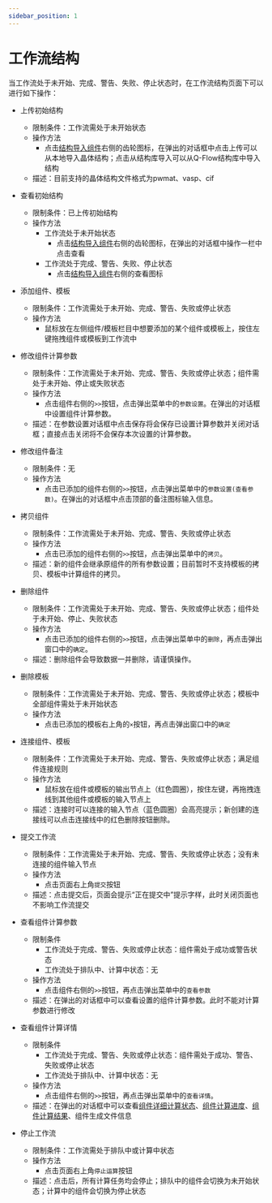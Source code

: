 ```yaml
---
sidebar_position: 1
---
```


# 工作流结构
当工作流处于未开始、完成、警告、失败、停止状态时，在工作流结构页面下可以进行如下操作：

- 上传初始结构
  - 限制条件：工作流需处于未开始状态
  - 操作方法
    - 点击[结构导入组件](/next/Q-Flow/模拟/组件/qflow_component_start/)右侧的齿轮图标，在弹出的对话框中点击上传可以从本地导入晶体结构；点击从结构库导入可以从Q-Flow结构库中导入结构
  - 描述：目前支持的晶体结构文件格式为pwmat、vasp、cif
- 查看初始结构
  - 限制条件：已上传初始结构
  - 操作方法
    - 工作流处于未开始状态
      - 点击[结构导入组件](/next/Q-Flow/模拟/组件/qflow_component_start/)右侧的齿轮图标，在弹出的对话框中操作一栏中点击查看
    - 工作流处于完成、警告、失败、停止状态
      - 点击[结构导入组件](/next/Q-Flow/模拟/组件/qflow_component_start/)右侧的查看图标
- 添加组件、模板
  - 限制条件：工作流需处于未开始、完成、警告、失败或停止状态
  - 操作方法
    - 鼠标放在左侧组件/模板栏目中想要添加的某个组件或模板上，按住左键拖拽组件或模板到工作流中
- 修改组件计算参数
  - 限制条件：工作流需处于未开始、完成、警告、失败或停止状态；组件需处于未开始、停止或失败状态
  - 操作方法
    - 点击组件右侧的`>>`按钮，点击弹出菜单中的`参数设置`。在弹出的对话框中设置组件计算参数。
  - 描述：在参数设置对话框中点击保存将会保存已设置计算参数并关闭对话框；直接点击关闭将不会保存本次设置的计算参数。
- 修改组件备注
  - 限制条件：无
  - 操作方法
    - 点击已添加的组件右侧的`>>`按钮，点击弹出菜单中的`参数设置(查看参数)`。在弹出的对话框中点击顶部的备注图标输入信息。
- 拷贝组件
  - 限制条件：工作流需处于未开始、完成、警告、失败或停止状态
  - 操作方法
    - 点击已添加的组件右侧的`>>`按钮，点击弹出菜单中的`拷贝`。
  - 描述：新的组件会继承原组件的所有参数设置；目前暂时不支持模板的拷贝、模板中计算组件的拷贝。
- 删除组件
  - 限制条件：工作流需处于未开始、完成、警告、失败或停止状态；组件处于未开始、停止、失败状态
  - 操作方法
    - 点击已添加的组件右侧的`>>`按钮，点击弹出菜单中的`删除`，再点击弹出窗口中的`确定`。
  - 描述：删除组件会导致数据一并删除，请谨慎操作。
- 删除模板
  - 限制条件：工作流需处于未开始、完成、警告、失败或停止状态；模板中全部组件需处于未开始状态
  - 操作方法
    - 点击已添加的模板右上角的`×`按钮，再点击弹出窗口中的`确定`
- 连接组件、模板
  - 限制条件：工作流需处于未开始、完成、警告、失败或停止状态；满足组件连接规则
  - 操作方法
    - 鼠标放在组件或模板的输出节点上（红色圆圈），按住左键，再拖拽连线到其他组件或模板的输入节点上
  - 描述：连接时可以连接的输入节点（蓝色圆圈）会高亮提示；新创建的连接线可以点击连接线中的红色删除按钮删除。
- 提交工作流
  - 限制条件：工作流需处于未开始、完成、警告、失败或停止状态；没有未连接的组件输入节点
  - 操作方法
    - 点击页面右上角`提交`按钮
  - 描述：点击提交后，页面会提示“正在提交中”提示字样，此时关闭页面也不影响工作流提交
- 查看组件计算参数
  - 限制条件
    - 工作流处于完成、警告、失败或停止状态：组件需处于成功或警告状态
    - 工作流处于排队中、计算中状态：无
  - 操作方法
    - 点击组件右侧的`>>`按钮，再点击弹出菜单中的`查看参数`
  - 描述：在弹出的对话框中可以查看设置的组件计算参数。此时不能对计算参数进行修改
- 查看组件计算详情
  - 限制条件
    - 工作流处于完成、警告、失败或停止状态：组件需处于成功、警告、失败或停止状态
    - 工作流处于排队中、计算中状态：无
  - 操作方法
    - 点击组件右侧的`>>`按钮，再点击弹出菜单中的`查看详情`。
  - 描述：在弹出的对话框中可以查看[组件详细计算状态](/next/Q-Flow/模拟/工作流/qflow_component_status/)、[组件计算进度](/next/Q-Flow/模拟/工作流/qflow_component_progress/)、[组件计算结果](/next/Q-Flow/模拟/工作流/qflow_component_result/)、组件生成文件信息

- 停止工作流
  - 限制条件：工作流需处于排队中或计算中状态
  - 操作方法
    - 点击页面右上角`停止运算`按钮
  - 描述：点击后，所有计算任务均会停止；排队中的组件会切换为未开始状态；计算中的组件会切换为停止状态
